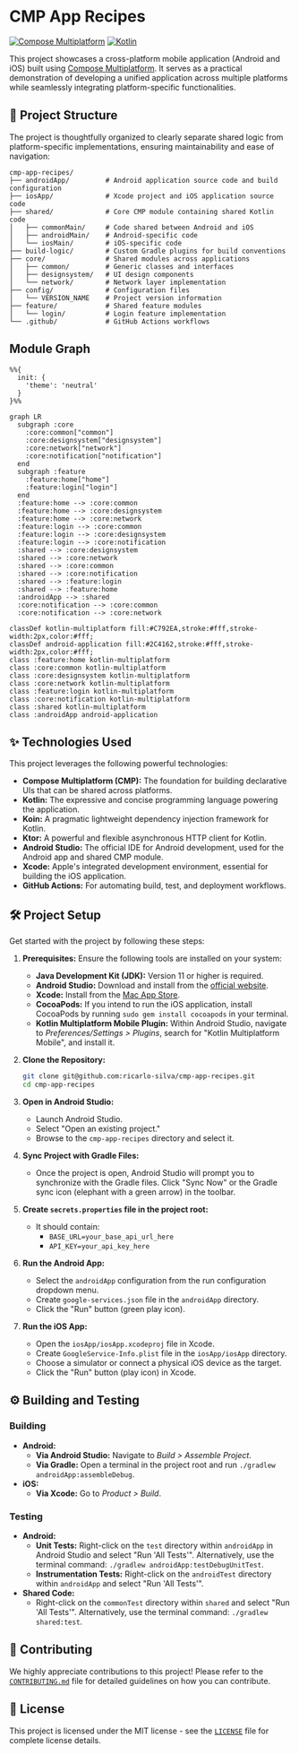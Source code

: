 # CMP App Recipes

[![Compose Multiplatform](https://img.shields.io/badge/Compose%20Multiplatform-1.7.3-blueviolet.svg)](https://www.jetbrains.com/help/kotlin-multiplatform-dev/compose-multiplatform-overview.html)
[![Kotlin](https://img.shields.io/badge/Kotlin-2.1.10-blue.svg)](https://kotlinlang.org/)

This project showcases a cross-platform mobile application (Android and iOS) built
using [Compose Multiplatform](https://www.jetbrains.com/help/kotlin-multiplatform-dev/compose-multiplatform-create-first-app.html).
It serves as a practical demonstration of developing a unified application across multiple platforms
while seamlessly integrating platform-specific functionalities.

## 📂 Project Structure

The project is thoughtfully organized to clearly separate shared logic from platform-specific
implementations, ensuring maintainability and ease of navigation:

```
cmp-app-recipes/
├── androidApp/         # Android application source code and build configuration
├── iosApp/             # Xcode project and iOS application source code
├── shared/             # Core CMP module containing shared Kotlin code
│   ├── commonMain/     # Code shared between Android and iOS
│   ├── androidMain/    # Android-specific code
│   └── iosMain/        # iOS-specific code
├── build-logic/        # Custom Gradle plugins for build conventions
├── core/               # Shared modules across applications
│   ├── common/         # Generic classes and interfaces
│   ├── designsystem/   # UI design components
│   └── network/        # Network layer implementation
├── config/             # Configuration files
│   └── VERSION_NAME    # Project version information
├── feature/            # Shared feature modules
│   └── login/          # Login feature implementation
└── .github/            # GitHub Actions workflows
```

## Module Graph

```mermaid
%%{
  init: {
    'theme': 'neutral'
  }
}%%

graph LR
  subgraph :core
    :core:common["common"]
    :core:designsystem["designsystem"]
    :core:network["network"]
    :core:notification["notification"]
  end
  subgraph :feature
    :feature:home["home"]
    :feature:login["login"]
  end
  :feature:home --> :core:common
  :feature:home --> :core:designsystem
  :feature:home --> :core:network
  :feature:login --> :core:common
  :feature:login --> :core:designsystem
  :feature:login --> :core:notification
  :shared --> :core:designsystem
  :shared --> :core:network
  :shared --> :core:common
  :shared --> :core:notification
  :shared --> :feature:login
  :shared --> :feature:home
  :androidApp --> :shared
  :core:notification --> :core:common
  :core:notification --> :core:network

classDef kotlin-multiplatform fill:#C792EA,stroke:#fff,stroke-width:2px,color:#fff;
classDef android-application fill:#2C4162,stroke:#fff,stroke-width:2px,color:#fff;
class :feature:home kotlin-multiplatform
class :core:common kotlin-multiplatform
class :core:designsystem kotlin-multiplatform
class :core:network kotlin-multiplatform
class :feature:login kotlin-multiplatform
class :core:notification kotlin-multiplatform
class :shared kotlin-multiplatform
class :androidApp android-application

```

## ✨ Technologies Used

This project leverages the following powerful technologies:

* **Compose Multiplatform (CMP):** The foundation for building declarative UIs that can be shared
  across platforms.
* **Kotlin:** The expressive and concise programming language powering the application.
* **Koin:** A pragmatic lightweight dependency injection framework for Kotlin.
* **Ktor:** A powerful and flexible asynchronous HTTP client for Kotlin.
* **Android Studio:** The official IDE for Android development, used for the Android app and shared
  CMP module.
* **Xcode:** Apple's integrated development environment, essential for building the iOS application.
* **GitHub Actions:** For automating build, test, and deployment workflows.

## 🛠️ Project Setup

Get started with the project by following these steps:

1. **Prerequisites:** Ensure the following tools are installed on your system:
    * **Java Development Kit (JDK):** Version 11 or higher is required.
    * **Android Studio:** Download and install from
      the [official website](https://developer.android.com/studio).
    * **Xcode:** Install from the [Mac App Store](https://apps.apple.com/us/app/xcode/id497799835).
    * **CocoaPods:** If you intend to run the iOS application, install CocoaPods by running
      `sudo gem install cocoapods` in your terminal.
    * **Kotlin Multiplatform Mobile Plugin:** Within Android Studio, navigate to
      *Preferences/Settings > Plugins*, search for "Kotlin Multiplatform Mobile", and install it.

2. **Clone the Repository:**

   ```bash
   git clone git@github.com:ricarlo-silva/cmp-app-recipes.git
   cd cmp-app-recipes
   ```

3. **Open in Android Studio:**
    * Launch Android Studio.
    * Select "Open an existing project."
    * Browse to the `cmp-app-recipes` directory and select it.

4. **Sync Project with Gradle Files:**
    * Once the project is open, Android Studio will prompt you to synchronize with the Gradle files.
      Click "Sync Now" or the Gradle sync icon (elephant with a green arrow) in the toolbar.

5. **Create `secrets.properties` file in the project root:**
    * It should contain:
        * `BASE_URL=your_base_api_url_here`
        * `API_KEY=your_api_key_here`

6. **Run the Android App:**
    * Select the `androidApp` configuration from the run configuration dropdown menu.
    * Create `google-services.json` file in the `androidApp` directory.
    * Click the "Run" button (green play icon).

7. **Run the iOS App:**
    * Open the `iosApp/iosApp.xcodeproj` file in Xcode.
    * Create `GoogleService-Info.plist` file in the `iosApp/iosApp` directory.
    * Choose a simulator or connect a physical iOS device as the target.
    * Click the "Run" button (play icon) in Xcode.

## ⚙️ Building and Testing

### Building

* **Android:**
    * **Via Android Studio:** Navigate to *Build > Assemble Project*.
    * **Via Gradle:** Open a terminal in the project root and run
      `./gradlew androidApp:assembleDebug`.
* **iOS:**
    * **Via Xcode:** Go to *Product > Build*.

### Testing

* **Android:**
    * **Unit Tests:** Right-click on the `test` directory within `androidApp` in Android Studio and
      select "Run 'All Tests'". Alternatively, use the terminal command:
      `./gradlew androidApp:testDebugUnitTest`.
    * **Instrumentation Tests:** Right-click on the `androidTest` directory within `androidApp` and
      select "Run 'All Tests'".
* **Shared Code:**
    * Right-click on the `commonTest` directory within `shared` and select "Run 'All Tests'".
      Alternatively, use the terminal command: `./gradlew shared:test`.

## 🤝 Contributing

We highly appreciate contributions to this project! Please refer to the [
`CONTRIBUTING.md`](CONTRIBUTING.md) file for detailed guidelines on how you can contribute.

## 📄 License

This project is licensed under the MIT license - see the [`LICENSE`](LICENSE) file for complete
license details.
